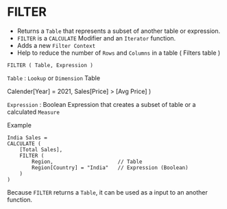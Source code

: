 # FILTER

- Returns a `Table` that represents a subset of another table or expression.
- `FILTER` is a `CALCULATE` Modifier and an `Iterator` function.
- Adds a new `Filter Context`
- Help to reduce the number of `Rows` and `Columns` in a table ( Filters table )

```DAX
FILTER ( Table, Expression )
```

`Table` : `Lookup` or `Dimension` Table 

Calender[Year] = 2021, Sales[Price] > [Avg Price] )

`Expression` : Boolean Expression that creates a subset of table or a calculated `Measure` 

Example 

```DAX
India Sales = 
CALCULATE (
    [Total Sales],                          
    FILTER ( 
        Region,                     // Table
        Region[Country] = "India"   // Expression (Boolean)
    )
)
```

Because `FILTER` returns a `Table`, it can be used as a input to an another function.
